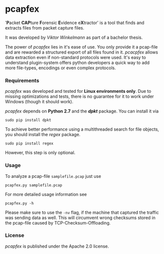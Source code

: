 # pcapfex
'**P**acket **CAP**ture **F**orensic **E**vidence e**X**tractor' is a tool 
that finds and extracts files from packet capture files.

It was developed by _Viktor Winkelmann_ as part of a bachelor thesis.

The power of _pcapfex_ lies in it's ease of use. You only provide it a
pcap-file and are rewarded a structured export of all files found in it.
_pcacpfex_ allows data extraction even if non-standard protocols were used. 
It's easy to understand plugin-system offers python developers a quick way 
to add more file-types, encodings or
even complex protocols.

### Requirements
_pcapfex_ was developed and tested for **Linux environments only**.
Due to missing optimizations and tests, there is no guarantee for it to work
under Windows (though it should work).

_pcapfex_ depends on **Python 2.7** and the **_dpkt_** package. You can install 
it via
```
sudo pip install dpkt
```

To achieve better performance using a multithreaded search for file objects, you
should install the _regex_ package.
```
sudo pip install regex
```
However, this step is only optional.


### Usage
To analyze a pcap-file ```samplefile.pcap``` just use
```
pcapfex.py samplefile.pcap
```


For more detailed usage information see
```
pcapfex.py -h
```

Please make sure to use the ```-nv``` flag, if the machine
that captured the traffic was sending data as well. This will
circumvent wrong checksums stored in the pcap-file caused by
TCP-Checksum-Offloading.

### License
_pcapfex_ is published under the Apache 2.0 license.